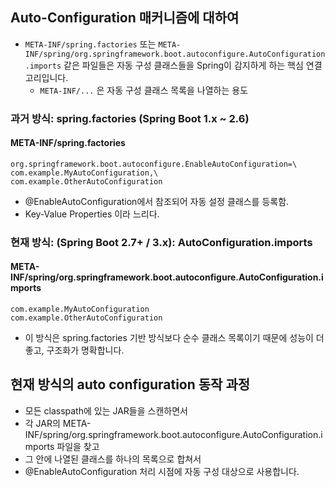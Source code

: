## Auto-Configuration 매커니즘에 대하여
 * `META-INF/spring.factories` 또는 `META-INF/spring/org.springframework.boot.autoconfigure.AutoConfiguration.imports` 같은 파일들은 자동 구성 클래스들을 Spring이 감지하게 하는 핵심 연결 고리입니다.
    * `META-INF/...` 은 자동 구성 클래스 목록을 나열하는 용도
  
### 과거 방식: spring.factories (Spring Boot 1.x ~ 2.6)
#### META-INF/spring.factories
```
org.springframework.boot.autoconfigure.EnableAutoConfiguration=\
com.example.MyAutoConfiguration,\
com.example.OtherAutoConfiguration
```
 * @EnableAutoConfiguration에서 참조되어 자동 설정 클래스를 등록함.
 * 	Key-Value Properties 이라 느리다.

###  현재 방식: (Spring Boot 2.7+ / 3.x): AutoConfiguration.imports
#### META-INF/spring/org.springframework.boot.autoconfigure.AutoConfiguration.imports
```
com.example.MyAutoConfiguration
com.example.OtherAutoConfiguration
````
 * 이 방식은 spring.factories 기반 방식보다 	순수 클래스 목록이기 때문에 성능이 더 좋고, 구조화가 명확합니다.

## 현재 방식의 auto configuration 동작 과정
 * 모든 classpath에 있는 JAR들을 스캔하면서
 * 각 JAR의 META-INF/spring/org.springframework.boot.autoconfigure.AutoConfiguration.imports 파일을 찾고
 * 그 안에 나열된 클래스를 하나의 목록으로 합쳐서
 * @EnableAutoConfiguration 처리 시점에 자동 구성 대상으로 사용합니다.
